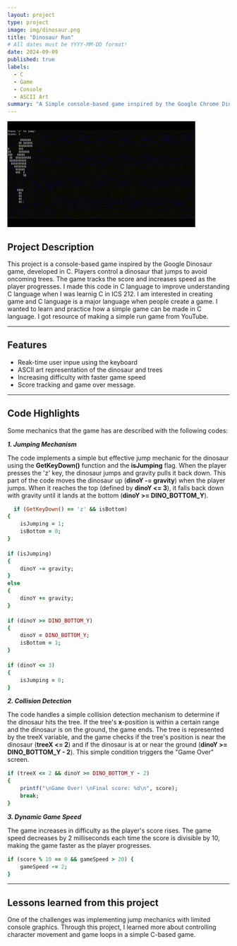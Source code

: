 ```yaml
---
layout: project
type: project
image: img/dinosaur.png
title: "Dinosaur Run"
# All dates must be YYYY-MM-DD format!
date: 2024-09-09
published: true
labels:
  - C
  - Game
  - Console
  - ASCII Art
summary: "A Simple console-based game inspired by the Google Chrome Dino game."
---
```


<img class="img-fluid" src="../img/dinosaurRunGif.gif">

## Project Description 

This project is a console-based game inspired by the Google Dinosaur game, developed in C. Players control a dinosaur that jumps to avoid oncoming trees. The game tracks the score and increases speed as the player progresses. I made this code in C language to improve understanding C language when I was learnig C in ICS 212. I am interested in creating game and C language is a major language when people create a game. I wanted to learn and practice how a simple game can be made in C language. I got resource of making a simple run game from YouTube. 

<hr>

## Features

* Reak-time user inpue using the keyboard
* ASCII art representation of the dinosaur and trees
* Increasing difficulty with faster game speed
* Score tracking and game over message.

<hr>

## Code Highlights

Some mechanics that the game has are described with the following codes:

**_1. Jumping Mechanism_**

  The code implements a simple but effective jump mechanic for the dinosaur using the **GetKeyDown()** function and the **isJumping** flag. When the player presses the 'z' key, the dinosaur jumps and gravity pulls it back down.
  This part of the code moves the dinosaur up (**dinoY -= gravity**) when the player jumps. When it reaches the top (defined by **dinoY <= 3**), it falls back down with gravity until it lands at the bottom (**dinoY >= DINO_BOTTOM_Y**).
  
```ruby
  if (GetKeyDown() == 'z' && isBottom)
{
    isJumping = 1;
    isBottom = 0;
}
  
if (isJumping)
{
    dinoY -= gravity;
}
else
{
    dinoY += gravity;
}

if (dinoY >= DINO_BOTTOM_Y)
{
    dinoY = DINO_BOTTOM_Y;
    isBottom = 1;
}

if (dinoY <= 3)
{
    isJumping = 0;
}
```

**_2. Collision Detection_**

  The code handles a simple collision detection mechanism to determine if the dinosaur hits the tree. If the tree's **x**-position is within a certain range and the dinosaur is on the ground, the game ends.
  The tree is represented by the treeX variable, and the game checks if the tree's position is near the dinosaur (**treeX <= 2**) and if the dinosaur is at or near the ground (**dinoY >= DINO_BOTTOM_Y - 2**). This simple condition triggers the "Game Over" screen.
  
```ruby
if (treeX <= 2 && dinoY >= DINO_BOTTOM_Y - 2)
{
    printf("\nGame Over! \nFinal score: %d\n", score);
    break;
}
```

**_3. Dynamic Game Speed_**

  The game increases in difficulty as the player's score rises. The game speed decreases by 2 milliseconds each time the score is divisible by 10, making the game faster as the player progresses.

```ruby
if (score % 10 == 0 && gameSpeed > 20) {
    gameSpeed -= 2;
}
```

<hr>

## Lessons learned from this project

One of the challenges was implementing jump mechanics with limited console graphics. Through this project, I learned more about controlling character movement and game loops in a simple C-based game.
